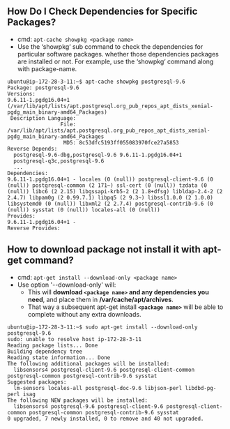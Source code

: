 
## How Do I Check Dependencies for Specific Packages?
- cmd: ```apt-cache showpkg <package name>```
- Use the ‘showpkg‘ sub command to check the dependencies for particular software packages. whether those dependencies packages are installed or not. For example, use the ‘showpkg‘ command along with package-name.
```
ubuntu@ip-172-28-3-11:~$ apt-cache showpkg postgresql-9.6
Package: postgresql-9.6
Versions: 
9.6.11-1.pgdg16.04+1 (/var/lib/apt/lists/apt.postgresql.org_pub_repos_apt_dists_xenial-pgdg_main_binary-amd64_Packages)
 Description Language: 
                 File: /var/lib/apt/lists/apt.postgresql.org_pub_repos_apt_dists_xenial-pgdg_main_binary-amd64_Packages
                  MD5: 8c53dfc5193ff055083970fce27a5853
Reverse Depends: 
  postgresql-9.6-dbg,postgresql-9.6 9.6.11-1.pgdg16.04+1
  postgresql-q3c,postgresql-9.6
  ...
Dependencies: 
9.6.11-1.pgdg16.04+1 - locales (0 (null)) postgresql-client-9.6 (0 (null)) postgresql-common (2 171~) ssl-cert (0 (null)) tzdata (0 (null)) libc6 (2 2.15) libgssapi-krb5-2 (2 1.8+dfsg) libldap-2.4-2 (2 2.4.7) libpam0g (2 0.99.7.1) libpq5 (2 9.3~) libssl1.0.0 (2 1.0.0) libsystemd0 (0 (null)) libxml2 (2 2.7.4) postgresql-contrib-9.6 (0 (null)) sysstat (0 (null)) locales-all (0 (null)) 
Provides: 
9.6.11-1.pgdg16.04+1 - 
Reverse Provides: 
```  

## How to download package not install it with apt-get command?
- cmd: ```apt-get install --download-only <package name>```
- Use option '--download-only' will:
  + This will **download `<package name>` and any dependencies you need**, and place them in **/var/cache/apt/archives**. 
  + That way a subsequent apt-get install **`<package name>`** will be able to complete without any extra downloads.
```
ubuntu@ip-172-28-3-11:~$ sudo apt-get install --download-only postgresql-9.6
sudo: unable to resolve host ip-172-28-3-11
Reading package lists... Done
Building dependency tree       
Reading state information... Done
The following additional packages will be installed:
  libsensors4 postgresql-client-9.6 postgresql-client-common postgresql-common postgresql-contrib-9.6 sysstat
Suggested packages:
  lm-sensors locales-all postgresql-doc-9.6 libjson-perl libdbd-pg-perl isag
The following NEW packages will be installed:
  libsensors4 postgresql-9.6 postgresql-client-9.6 postgresql-client-common postgresql-common postgresql-contrib-9.6 sysstat
0 upgraded, 7 newly installed, 0 to remove and 40 not upgraded.
```
